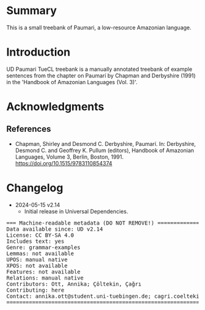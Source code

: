 # Summary

This is a small treebank of Paumari, a low-resource Amazonian language.


# Introduction

UD Paumari TueCL treebank is a manually annotated treebank of example sentences from the chapter on Paumarí by Chapman and Derbyshire (1991) in the 'Handbook of Amazonian Languages (Vol. 3)'.

# Acknowledgments

## References

* Chapman, Shirley and Desmond C. Derbyshire, Paumarí. In: Derbyshire, Desmond C.  and Geoffrey K. Pullum (editors), Handbook of Amazonian Languages, Volume 3, Berlin, Boston, 1991. https://doi.org/10.1515/9783110854374


# Changelog

* 2024-05-15 v2.14
  * Initial release in Universal Dependencies.


<pre>
=== Machine-readable metadata (DO NOT REMOVE!) ================================
Data available since: UD v2.14
License: CC BY-SA 4.0
Includes text: yes
Genre: grammar-examples
Lemmas: not available
UPOS: manual native
XPOS: not available
Features: not available
Relations: manual native
Contributors: Ott, Annika; Çöltekin, Çağrı
Contributing: here
Contact: annika.ott@student.uni-tuebingen.de; cagri.coeltekin@uni-tuebingen.de
===============================================================================
</pre>
